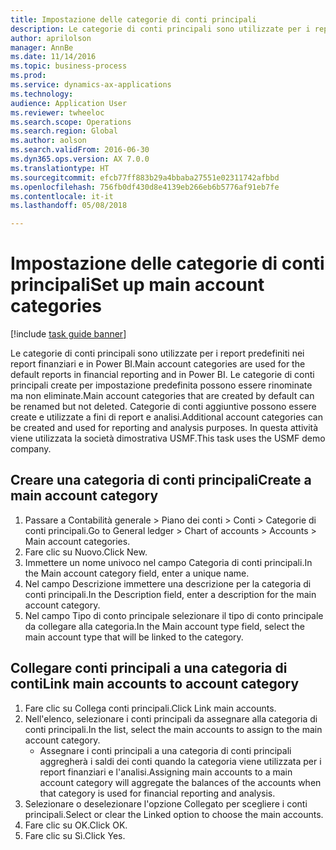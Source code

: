 ```yaml
--- 
title: Impostazione delle categorie di conti principali
description: Le categorie di conti principali sono utilizzate per i report predefiniti nei report finanziari e in Power BI.
author: aprilolson
manager: AnnBe
ms.date: 11/14/2016
ms.topic: business-process
ms.prod: 
ms.service: dynamics-ax-applications
ms.technology: 
audience: Application User
ms.reviewer: twheeloc
ms.search.scope: Operations
ms.search.region: Global
ms.author: aolson
ms.search.validFrom: 2016-06-30
ms.dyn365.ops.version: AX 7.0.0
ms.translationtype: HT
ms.sourcegitcommit: efcb77ff883b29a4bbaba27551e02311742afbbd
ms.openlocfilehash: 756fb0df430d8e4139eb266eb6b5776af91eb7fe
ms.contentlocale: it-it
ms.lasthandoff: 05/08/2018

---
```

# <a name="set-up-main-account-categories"></a><span data-ttu-id="2f21e-103">Impostazione delle categorie di conti principali</span><span class="sxs-lookup"><span data-stu-id="2f21e-103">Set up main account categories</span></span>

[!include [task guide banner](../../includes/task-guide-banner.md)]

<span data-ttu-id="2f21e-104">Le categorie di conti principali sono utilizzate per i report predefiniti nei report finanziari e in Power BI.</span><span class="sxs-lookup"><span data-stu-id="2f21e-104">Main account categories are used for the default reports in financial reporting and in Power BI.</span></span> <span data-ttu-id="2f21e-105">Le categorie di conti principali create per impostazione predefinita possono essere rinominate ma non eliminate.</span><span class="sxs-lookup"><span data-stu-id="2f21e-105">Main account categories that are created by default can be renamed but not deleted.</span></span> <span data-ttu-id="2f21e-106">Categorie di conti aggiuntive possono essere create e utilizzate a fini di report e analisi.</span><span class="sxs-lookup"><span data-stu-id="2f21e-106">Additional account categories can be created and used for reporting and analysis purposes.</span></span> <span data-ttu-id="2f21e-107">In questa attività viene utilizzata la società dimostrativa USMF.</span><span class="sxs-lookup"><span data-stu-id="2f21e-107">This task uses the USMF demo company.</span></span>


## <a name="create-a-main-account-category"></a><span data-ttu-id="2f21e-108">Creare una categoria di conti principali</span><span class="sxs-lookup"><span data-stu-id="2f21e-108">Create a main account category</span></span>
1. <span data-ttu-id="2f21e-109">Passare a Contabilità generale > Piano dei conti > Conti > Categorie di conti principali.</span><span class="sxs-lookup"><span data-stu-id="2f21e-109">Go to General ledger > Chart of accounts > Accounts > Main account categories.</span></span>
2. <span data-ttu-id="2f21e-110">Fare clic su Nuovo.</span><span class="sxs-lookup"><span data-stu-id="2f21e-110">Click New.</span></span>
3. <span data-ttu-id="2f21e-111">Immettere un nome univoco nel campo Categoria di conti principali.</span><span class="sxs-lookup"><span data-stu-id="2f21e-111">In the Main account category field, enter a unique name.</span></span>
4. <span data-ttu-id="2f21e-112">Nel campo Descrizione immettere una descrizione per la categoria di conti principali.</span><span class="sxs-lookup"><span data-stu-id="2f21e-112">In the Description field, enter a description for the main account category.</span></span>
5. <span data-ttu-id="2f21e-113">Nel campo Tipo di conto principale selezionare il tipo di conto principale da collegare alla categoria.</span><span class="sxs-lookup"><span data-stu-id="2f21e-113">In the Main account type field, select the main account type that will be linked to the category.</span></span>

## <a name="link-main-accounts-to-account-category"></a><span data-ttu-id="2f21e-114">Collegare conti principali a una categoria di conti</span><span class="sxs-lookup"><span data-stu-id="2f21e-114">Link main accounts to account category</span></span>
1. <span data-ttu-id="2f21e-115">Fare clic su Collega conti principali.</span><span class="sxs-lookup"><span data-stu-id="2f21e-115">Click Link main accounts.</span></span>
2. <span data-ttu-id="2f21e-116">Nell'elenco, selezionare i conti principali da assegnare alla categoria di conti principali.</span><span class="sxs-lookup"><span data-stu-id="2f21e-116">In the list, select the main accounts to assign to the main account category.</span></span>
    * <span data-ttu-id="2f21e-117">Assegnare i conti principali a una categoria di conti principali aggregherà i saldi dei conti quando la categoria viene utilizzata per i report finanziari e l'analisi.</span><span class="sxs-lookup"><span data-stu-id="2f21e-117">Assigning main accounts to a main account category will aggregate the balances of the accounts when that category is used for financial reporting and analysis.</span></span>  
3. <span data-ttu-id="2f21e-118">Selezionare o deselezionare l'opzione Collegato per scegliere i conti principali.</span><span class="sxs-lookup"><span data-stu-id="2f21e-118">Select or clear the Linked option to choose the main accounts.</span></span>
4. <span data-ttu-id="2f21e-119">Fare clic su OK.</span><span class="sxs-lookup"><span data-stu-id="2f21e-119">Click OK.</span></span>
5. <span data-ttu-id="2f21e-120">Fare clic su Sì.</span><span class="sxs-lookup"><span data-stu-id="2f21e-120">Click Yes.</span></span>


